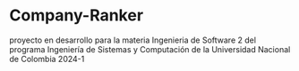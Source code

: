 # Company-Ranker

proyecto en desarrollo para la materia Ingenieria de Software 2 del programa Ingeniería de Sistemas y Computación de la Universidad Nacional de Colombia 2024-1

